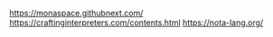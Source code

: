 https://monaspace.githubnext.com/
https://craftinginterpreters.com/contents.html
https://nota-lang.org/